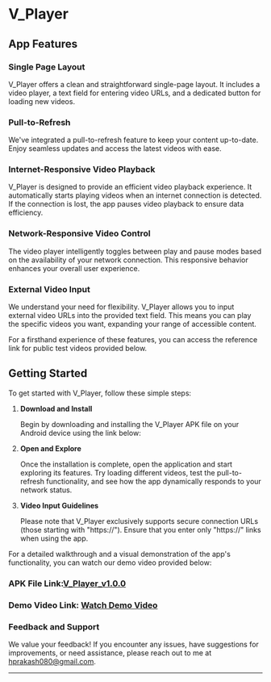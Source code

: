 # V_Player

## App Features

### Single Page Layout

V_Player offers a clean and straightforward single-page layout. It includes a video player, a text field for entering video URLs, and a dedicated button for loading new videos.

### Pull-to-Refresh

We've integrated a pull-to-refresh feature to keep your content up-to-date. Enjoy seamless updates and access the latest videos with ease.

### Internet-Responsive Video Playback

V_Player is designed to provide an efficient video playback experience. It automatically starts playing videos when an internet connection is detected. If the connection is lost, the app pauses video playback to ensure data efficiency.

### Network-Responsive Video Control

The video player intelligently toggles between play and pause modes based on the availability of your network connection. This responsive behavior enhances your overall user experience.

### External Video Input

We understand your need for flexibility. V_Player allows you to input external video URLs into the provided text field. This means you can play the specific videos you want, expanding your range of accessible content.

For a firsthand experience of these features, you can access the reference link for public test videos provided below.

## Getting Started

To get started with V_Player, follow these simple steps:

1. **Download and Install**

   Begin by downloading and installing the V_Player APK file on your Android device using the link below:

2. **Open and Explore**

   Once the installation is complete, open the application and start exploring its features. Try loading different videos, test the pull-to-refresh functionality, and see how the app dynamically responds to your network status.

3. **Video Input Guidelines**

   Please note that V_Player exclusively supports secure connection URLs (those starting with "https://"). Ensure that you enter only "https://" links when using the app.

For a detailed walkthrough and a visual demonstration of the app's functionality, you can watch our demo video provided below:

### APK File Link:[V_Player_v1.0.0](https://drive.google.com/file/d/1QZGVZTb54uUjTbDi_Tvd1OGjn_TKAiJv/view?usp=drive_link)

### Demo Video Link: [Watch Demo Video](https://drive.google.com/file/d/1AIUHqDHi-xRKRLrzRFUh7-PSQsRPXkIO/view?usp=drive_link)

### Feedback and Support

We value your feedback! If you encounter any issues, have suggestions for improvements, or need assistance, please reach out to me at [hprakash080@gmail.com](mailto:hprakash080@gmail.com).

---

